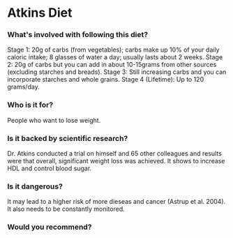 # Atkins Diet
### What's involved with following this diet? 
Stage 1: 20g of carbs (from vegetables); carbs make up 10% of your daily caloric intake; 8 glasses of water a day; usually lasts about 2 weeks.
Stage 2: 20g of carbs but you can add in about 10-15grams from other sources (excluding starches and breads).
Stage 3: Still increasing carbs and you can incorporate starches and whole grains. 
Stage 4 (Lifetime): Up to 120 grams/day. 
### Who is it for? 
People who want to lose weight. 
### Is it backed by scientific research? 
Dr. Atkins conducted a trial on himself and 65 other colleagues and results were that overall, significant weight loss was achieved. It shows to increase HDL and control blood sugar. 
### Is it dangerous? 
It may lead to a higher risk of more dieseas and cancer (Astrup et al. 2004). It also needs to be constantly monitored.
### Would you recommend? 
